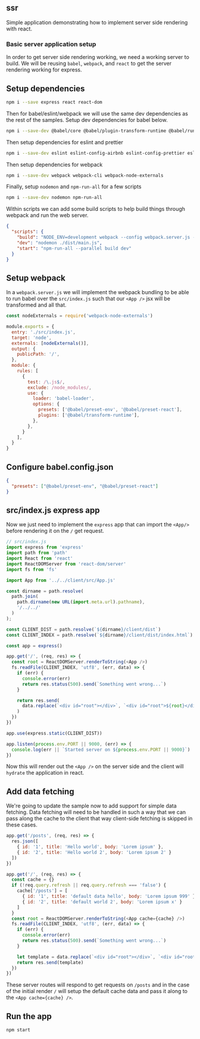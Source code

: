 ## ssr

Simple application demonstrating how to implement server side rendering with react.

### Basic server application setup

In order to get server side rendering working, we need a working server to build. We will be reusing `babel`, `webpack`, and `react` to get the server rendering working for express.

## Setup dependencies

```bash
npm i --save express react react-dom
```

Then for babel/eslint/webpack we will use the same dev dependencies as the rest of the samples. Setup dev dependencies for babel below.

```bash
npm i --save-dev @babel/core @babel/plugin-transform-runtime @babel/runtime @babel/preset-env @babel/preset-react @babel/eslint-parser babel-loader
```

Then setup dependencies for eslint and prettier

```bash
npm i --save-dev eslint eslint-config-airbnb eslint-config-prettier eslint-plugin-import eslint-plugin-jsx-a11y eslint-plugin-prettier eslint-plugin-react eslint-plugin-react-hooks prettier
```

Then setup dependencies for webpack

```bash
npm i --save-dev webpack webpack-cli webpack-node-externals
```

Finally, setup `nodemon` and `npm-run-all` for a few scripts

```bash
npm i --save-dev nodemon npm-run-all
```

Within scripts we can add some build scripts to help build things through webpack and run the web server.

```json
{
  "scripts": {
    "build": "NODE_ENV=development webpack --config webpack.server.js --mode=development -w",
    "dev": "nodemon ./dist/main.js",
    "start": "npm-run-all --parallel build dev"
  }
}
```

## Setup webpack

In a `webpack.server.js` we will implement the webpack bundling to be able to run babel over the `src/index.js` such that our `<App />` jsx will be transformed and all that.

```javascript
const nodeExternals = require('webpack-node-externals')

module.exports = {
  entry: './src/index.js',
  target: 'node',
  externals: [nodeExternals()],
  output: {
    publicPath: '/',
  },
  module: {
    rules: [
      {
        test: /\.js$/,
        exclude: /node_modules/,
        use: {
          loader: 'babel-loader',
          options: {
            presets: ['@babel/preset-env', '@babel/preset-react'],
            plugins: ['@babel/transform-runtime'],
          },
        },
      }
    ],
  }
}
```

## Configure babel.config.json

```json
{
  "presets": ["@babel/preset-env", "@babel/preset-react"]
}
```

## src/index.js express app

Now we just need to implement the `express` app that can import the `<App/>` before rendering it on the `/` get request.

```javascript
// src/index.js
import express from 'express'
import path from 'path'
import React from 'react'
import ReactDOMServer from 'react-dom/server'
import fs from 'fs'

import App from '../../client/src/App.js'

const dirname = path.resolve(
  path.join(
    path.dirname(new URL(import.meta.url).pathname),
    '/../../'
  )
);

const CLIENT_DIST = path.resolve(`${dirname}/client/dist`)
const CLIENT_INDEX = path.resolve(`${dirname}/client/dist/index.html`)

const app = express()

app.get('/', (req, res) => {
  const root = ReactDOMServer.renderToString(<App />)
  fs.readFile(CLIENT_INDEX, 'utf8', (err, data) => {
    if (err) {
      console.error(err)
      return res.status(500).send(`Something went wrong...`)
    }

    return res.send(
      data.replace(`<div id="root"></div>`, `<div id="root">${root}</div>`)
    )
  })
})

app.use(express.static(CLIENT_DIST))

app.listen(process.env.PORT || 9000, (err) => {
  console.log(err || `Started server on ${process.env.PORT || 9000}`)
})
```

Now this will render out the `<App />` on the server side and the client will `hydrate` the application in react.

## Add data fetching

We're going to update the sample now to add support for simple data fetching. Data fetching will need to be handled in such a way that we can pass along the cache to the client that way client-side fetching is skipped in these cases.

```javascript
app.get('/posts', (req, res) => {
  res.json([
    { id: '1', title: 'Hello world', body: 'Lorem ipsum' },
    { id: '2', title: 'Hello world 2', body: 'Lorem ipsum 2' }
  ])
})

app.get('/', (req, res) => {
  const cache = {}
  if (!req.query.refresh || req.query.refresh === 'false') {
    cache['/posts'] = [
      { id: '1', title: 'default data hello', body: 'Lorem ipsum 999' },
      { id: '2', title: 'default world 2', body: 'Lorem ipsum x' }
    ]
  }
  const root = ReactDOMServer.renderToString(<App cache={cache} />)
  fs.readFile(CLIENT_INDEX, 'utf8', (err, data) => {
    if (err) {
      console.error(err)
      return res.status(500).send(`Something went wrong...`)
    }

    let template = data.replace(`<div id="root"></div>`, `<div id="root">${root}</div><script type="text/javascript">window.__INITIAL_STATE = ${JSON.stringify(cache)};</script>`)
    return res.send(template)
  })
})
```

These server routes will respond to get requests on `/posts` and in the case of the initial render `/` will setup the default cache data and pass it along to the `<App cache={cache} />`.

## Run the app

```bash
npm start
```
